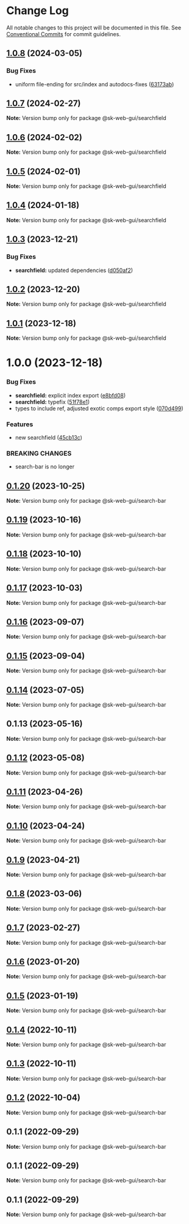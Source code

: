 # Change Log

All notable changes to this project will be documented in this file.
See [Conventional Commits](https://conventionalcommits.org) for commit guidelines.

## [1.0.8](https://github.com/Sundsvallskommun/web-shared-components/compare/@sk-web-gui/searchfield@1.0.7...@sk-web-gui/searchfield@1.0.8) (2024-03-05)

### Bug Fixes

- uniform file-ending for src/index and autodocs-fixes ([63173ab](https://github.com/Sundsvallskommun/web-shared-components/commit/63173ab9474b4cb3bc97da6b780bdfb4ae65990c))

## [1.0.7](https://github.com/Sundsvallskommun/web-shared-components/compare/@sk-web-gui/searchfield@1.0.6...@sk-web-gui/searchfield@1.0.7) (2024-02-27)

**Note:** Version bump only for package @sk-web-gui/searchfield

## [1.0.6](https://github.com/Sundsvallskommun/web-shared-components/compare/@sk-web-gui/searchfield@1.0.5...@sk-web-gui/searchfield@1.0.6) (2024-02-02)

**Note:** Version bump only for package @sk-web-gui/searchfield

## [1.0.5](https://github.com/Sundsvallskommun/web-shared-components/compare/@sk-web-gui/searchfield@1.0.4...@sk-web-gui/searchfield@1.0.5) (2024-02-01)

**Note:** Version bump only for package @sk-web-gui/searchfield

## [1.0.4](https://github.com/Sundsvallskommun/web-shared-components/compare/@sk-web-gui/searchfield@1.0.3...@sk-web-gui/searchfield@1.0.4) (2024-01-18)

**Note:** Version bump only for package @sk-web-gui/searchfield

## [1.0.3](https://github.com/Sundsvallskommun/web-shared-components/compare/@sk-web-gui/searchfield@1.0.2...@sk-web-gui/searchfield@1.0.3) (2023-12-21)

### Bug Fixes

- **searchfield:** updated dependencies ([d050af2](https://github.com/Sundsvallskommun/web-shared-components/commit/d050af2f0f3c2702d47becedf472c4b1461bc3ad))

## [1.0.2](https://github.com/Sundsvallskommun/web-shared-components/compare/@sk-web-gui/searchfield@1.0.1...@sk-web-gui/searchfield@1.0.2) (2023-12-20)

**Note:** Version bump only for package @sk-web-gui/searchfield

## [1.0.1](https://github.com/Sundsvallskommun/web-shared-components/compare/@sk-web-gui/searchfield@1.0.0...@sk-web-gui/searchfield@1.0.1) (2023-12-18)

**Note:** Version bump only for package @sk-web-gui/searchfield

# 1.0.0 (2023-12-18)

### Bug Fixes

- **searchfield:** explicit index export ([e8bfd08](https://github.com/Sundsvallskommun/web-shared-components/commit/e8bfd0854b41b04246b32aa4bfd244ca5113c21d))
- **searchfield:** typefix ([51f78e1](https://github.com/Sundsvallskommun/web-shared-components/commit/51f78e166dab517c7006274ce43d9aa518f80d42))
- types to include ref, adjusted exotic comps export style ([070d499](https://github.com/Sundsvallskommun/web-shared-components/commit/070d4990ecea5d5ce90ebdd684a381bb8ad95861))

### Features

- new searchfield ([45cb13c](https://github.com/Sundsvallskommun/web-shared-components/commit/45cb13c4c1a77d69d98ae935db1f58c5c3f45254))

### BREAKING CHANGES

- search-bar is no longer

## [0.1.20](https://github.com/Sundsvallskommun/web-shared-components/compare/@sk-web-gui/search-bar@0.1.19...@sk-web-gui/search-bar@0.1.20) (2023-10-25)

**Note:** Version bump only for package @sk-web-gui/search-bar

## [0.1.19](https://github.com/Sundsvallskommun/web-shared-components/compare/@sk-web-gui/search-bar@0.1.18...@sk-web-gui/search-bar@0.1.19) (2023-10-16)

**Note:** Version bump only for package @sk-web-gui/search-bar

## [0.1.18](https://github.com/Sundsvallskommun/web-shared-components/compare/@sk-web-gui/search-bar@0.1.17...@sk-web-gui/search-bar@0.1.18) (2023-10-10)

**Note:** Version bump only for package @sk-web-gui/search-bar

## [0.1.17](https://github.com/Sundsvallskommun/web-shared-components/compare/@sk-web-gui/search-bar@0.1.16...@sk-web-gui/search-bar@0.1.17) (2023-10-03)

**Note:** Version bump only for package @sk-web-gui/search-bar

## [0.1.16](https://github.com/Sundsvallskommun/web-shared-components/compare/@sk-web-gui/search-bar@0.1.15...@sk-web-gui/search-bar@0.1.16) (2023-09-07)

**Note:** Version bump only for package @sk-web-gui/search-bar

## [0.1.15](https://github.com/Sundsvallskommun/web-shared-components/compare/@sk-web-gui/search-bar@0.1.14...@sk-web-gui/search-bar@0.1.15) (2023-09-04)

**Note:** Version bump only for package @sk-web-gui/search-bar

## [0.1.14](https://github.com/Sundsvallskommun/web-shared-components/compare/@sk-web-gui/search-bar@0.1.13...@sk-web-gui/search-bar@0.1.14) (2023-07-05)

**Note:** Version bump only for package @sk-web-gui/search-bar

## 0.1.13 (2023-05-16)

**Note:** Version bump only for package @sk-web-gui/search-bar

## [0.1.12](https://github.com/Sundsvallskommun/web-shared-components/compare/@sk-web-gui/search-bar@0.1.11...@sk-web-gui/search-bar@0.1.12) (2023-05-08)

**Note:** Version bump only for package @sk-web-gui/search-bar

## [0.1.11](https://github.com/Sundsvallskommun/web-shared-components/compare/@sk-web-gui/search-bar@0.1.10...@sk-web-gui/search-bar@0.1.11) (2023-04-26)

**Note:** Version bump only for package @sk-web-gui/search-bar

## [0.1.10](https://github.com/Sundsvallskommun/web-shared-components/compare/@sk-web-gui/search-bar@0.1.9...@sk-web-gui/search-bar@0.1.10) (2023-04-24)

**Note:** Version bump only for package @sk-web-gui/search-bar

## [0.1.9](https://github.com/Sundsvallskommun/web-shared-components/compare/@sk-web-gui/search-bar@0.1.8...@sk-web-gui/search-bar@0.1.9) (2023-04-21)

**Note:** Version bump only for package @sk-web-gui/search-bar

## [0.1.8](https://github.com/Sundsvallskommun/web-shared-components/compare/@sk-web-gui/search-bar@0.1.7...@sk-web-gui/search-bar@0.1.8) (2023-03-06)

**Note:** Version bump only for package @sk-web-gui/search-bar

## [0.1.7](https://github.com/Sundsvallskommun/web-shared-components/compare/@sk-web-gui/search-bar@0.1.6...@sk-web-gui/search-bar@0.1.7) (2023-02-27)

**Note:** Version bump only for package @sk-web-gui/search-bar

## [0.1.6](https://github.com/Sundsvallskommun/web-shared-components/compare/@sk-web-gui/search-bar@0.1.5...@sk-web-gui/search-bar@0.1.6) (2023-01-20)

**Note:** Version bump only for package @sk-web-gui/search-bar

## [0.1.5](https://github.com/Sundsvallskommun/web-shared-components/compare/@sk-web-gui/search-bar@0.1.4...@sk-web-gui/search-bar@0.1.5) (2023-01-19)

**Note:** Version bump only for package @sk-web-gui/search-bar

## [0.1.4](https://github.com/Sundsvallskommun/web-shared-components/compare/@sk-web-gui/search-bar@0.1.3...@sk-web-gui/search-bar@0.1.4) (2022-10-11)

**Note:** Version bump only for package @sk-web-gui/search-bar

## [0.1.3](https://github.com/Sundsvallskommun/web-shared-components/compare/@sk-web-gui/search-bar@0.1.2...@sk-web-gui/search-bar@0.1.3) (2022-10-11)

**Note:** Version bump only for package @sk-web-gui/search-bar

## [0.1.2](https://github.com/Sundsvallskommun/web-shared-components/compare/@sk-web-gui/search-bar@0.1.1...@sk-web-gui/search-bar@0.1.2) (2022-10-04)

**Note:** Version bump only for package @sk-web-gui/search-bar

## 0.1.1 (2022-09-29)

**Note:** Version bump only for package @sk-web-gui/search-bar

## 0.1.1 (2022-09-29)

**Note:** Version bump only for package @sk-web-gui/search-bar

## 0.1.1 (2022-09-29)

**Note:** Version bump only for package @sk-web-gui/search-bar
